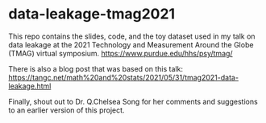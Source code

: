 # data-leakage-tmag2021

This repo contains the slides, code, and the toy dataset used in my talk on data leakage at the 2021 Technology and Measurement Around the Globe (TMAG) virtual symposium. https://www.purdue.edu/hhs/psy/tmag/

There is also a blog post that was based on this talk: https://tangc.net/math%20and%20stats/2021/05/31/tmag2021-data-leakage.html

Finally, shout out to Dr. Q.Chelsea Song for her comments and suggestions to an earlier version of this project.
